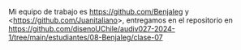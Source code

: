  Mi equipo de trabajo es <https://github.com/BenjaIeg> y <<https://github.com/Juanitaliano>>, entregamos en el repositorio en https://github.com/disenoUChile/audiv027-2024-1/tree/main/estudiantes/08-BenjaIeg/clase-07